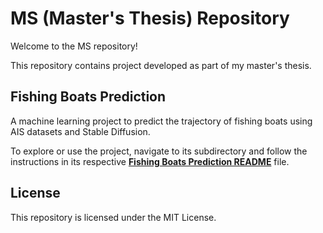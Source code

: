 # MS (Master's Thesis) Repository

Welcome to the MS repository!

This repository contains project developed as part of my master's thesis.

## Fishing Boats Prediction

A machine learning project to predict the trajectory of fishing boats using AIS datasets and Stable Diffusion.

To explore or use the project, navigate to its subdirectory and follow the instructions in its respective **[Fishing Boats Prediction README](FishingBoatsPrediction/README.md)** file.

## License

This repository is licensed under the MIT License.
